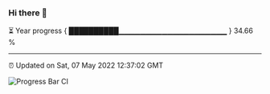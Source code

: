 ### Hi there 👋

⏳ Year progress { ██████████▁▁▁▁▁▁▁▁▁▁▁▁▁▁▁▁▁▁▁▁ } 34.66 %

---

⏰ Updated on Sat, 07 May 2022 12:37:02 GMT

![Progress Bar CI](https://github.com/ZhaoGui/ZhaoGui/workflows/Progress%20Bar%20CI/badge.svg)
